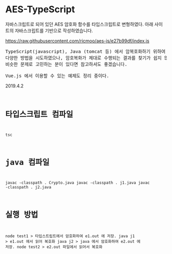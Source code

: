 # AES-TypeScript

자바스크립트로 되어 있던 AES 암호화 함수를 타입스크립트로 변형하였다.
아래 사이트의 자바스크립트를 기반으로 작성하였습니다.

https://raw.githubusercontent.com/ricmoo/aes-js/e27b99df/index.js

<pre>
TypeScript(javascript), Java (tomcat 등) 에서 암복호화하기 위하여 개발했다.
다양한 방법을 시도하였으나, 암호복화가 제대로 수행되는 결과를 찾기가 쉽지 않았다.
비슷한 문제로 고민하는 분이 있다면 참고하셔도 좋겠습니다.

Vue.js 에서 이용할 수 있는 예제도 정리 중이다.
</pre>

2019.4.2
<code>
# 타입스크립트 컴파일
  tsc

# java 컴파일
  javac -classpath . Crypto.java
  javac -classpath . j1.java
  javac -classpath . j2.java

# 실행 방법
  node test1      > 타입스트립트에서 암호화하여 e1.out 에 저장.
  java j1         > e1.out 에서 읽어 복호화
  java j2         > java 에서 암호화하여 e2.out 에 저장.
  node test2         > e2.out 파일에서 읽어서 복호화

</code>
